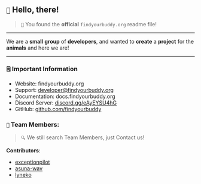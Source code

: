 ## `👋` Hello, there!
>  `🎉` You found the **official** `findyourbuddy.org` readme file!

---

We are a **small** **group** of **developers**, and wanted to **create** a **project** for the **animals** and here we are!

---

### `🗒️` Important Information
* Website: findyourbuddy.org
* Support: developer@findyourbuddy.org
* Documentation: docs.findyourbuddy.org
* Discord Server: [discord.gg/eAyEYSU4hG](https://discord.gg/eAyEYSU4hG)
* GitHub: [github.com/findyourbuddy](https://github.com/findyourbuddy)


### `👤` Team Members:
> `🔍` We still search Team Members, just Contact us!

**Contributors**:
 - [exceptionpilot](https://github.com/exceptionpilot)
 - [asuna-wav](https://github.com/asuna-wav)
 - [lyneko](https://github.com/Lynekoo)

<!--

**Here are some ideas to get you started:**

🙋‍♀️ A short introduction - what is your organization all about?
🌈 Contribution guidelines - how can the community get involved?
👩‍💻 Useful resources - where can the community find your docs? Is there anything else the community should know?
🍿 Fun facts - what does your team eat for breakfast?
🧙 Remember, you can do mighty things with the power of [Markdown](https://docs.github.com/github/writing-on-github/getting-started-with-writing-and-formatting-on-github/basic-writing-and-formatting-syntax)
-->
